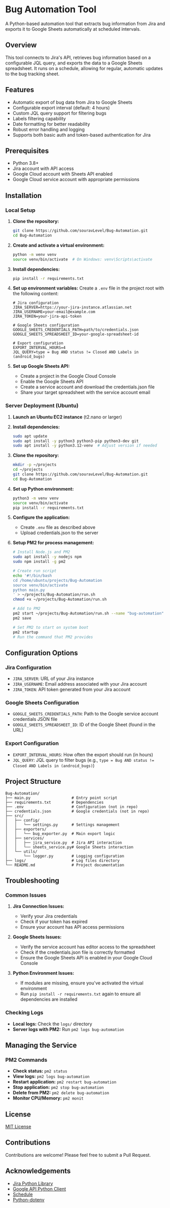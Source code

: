 # Bug Automation Tool

A Python-based automation tool that extracts bug information from Jira and exports it to Google Sheets automatically at scheduled intervals.

## Overview

This tool connects to Jira's API, retrieves bug information based on a configurable JQL query, and exports the data to a Google Sheets spreadsheet. It runs on a schedule, allowing for regular, automatic updates to the bug tracking sheet.

## Features

- Automatic export of bug data from Jira to Google Sheets
- Configurable export interval (default: 4 hours)
- Custom JQL query support for filtering bugs
- Labels filtering capability
- Date formatting for better readability
- Robust error handling and logging
- Supports both basic auth and token-based authentication for Jira

## Prerequisites

- Python 3.8+
- Jira account with API access
- Google Cloud account with Sheets API enabled
- Google Cloud service account with appropriate permissions

## Installation

### Local Setup

1. **Clone the repository:**
   ```bash
   git clone https://github.com/souravLevel/Bug-Automation.git
   cd Bug-Automation
   ```

2. **Create and activate a virtual environment:**
   ```bash
   python -m venv venv
   source venv/bin/activate  # On Windows: venv\Scripts\activate
   ```

3. **Install dependencies:**
   ```bash
   pip install -r requirements.txt
   ```

4. **Set up environment variables:**
   Create a `.env` file in the project root with the following content:
   ```
   # Jira configuration
   JIRA_SERVER=https://your-jira-instance.atlassian.net
   JIRA_USERNAME=your-email@example.com
   JIRA_TOKEN=your-jira-api-token

   # Google Sheets configuration
   GOOGLE_SHEETS_CREDENTIALS_PATH=path/to/credentials.json
   GOOGLE_SHEETS_SPREADSHEET_ID=your-google-spreadsheet-id

   # Export configuration
   EXPORT_INTERVAL_HOURS=4
   JQL_QUERY=type = Bug AND status != Closed AND Labels in (android_bugs)
   ```

5. **Set up Google Sheets API:**
   - Create a project in the Google Cloud Console
   - Enable the Google Sheets API
   - Create a service account and download the credentials.json file
   - Share your target spreadsheet with the service account email

### Server Deployment (Ubuntu)

1. **Launch an Ubuntu EC2 instance** (t2.nano or larger)

2. **Install dependencies:**
   ```bash
   sudo apt update
   sudo apt install -y python3 python3-pip python3-dev git
   sudo apt install -y python3.12-venv  # Adjust version if needed
   ```

3. **Clone the repository:**
   ```bash
   mkdir -p ~/projects
   cd ~/projects
   git clone https://github.com/souravLevel/Bug-Automation.git
   cd Bug-Automation
   ```

4. **Set up Python environment:**
   ```bash
   python3 -m venv venv
   source venv/bin/activate
   pip install -r requirements.txt
   ```

5. **Configure the application:**
   - Create `.env` file as described above
   - Upload credentials.json to the server

6. **Setup PM2 for process management:**
   ```bash
   # Install Node.js and PM2
   sudo apt install -y nodejs npm
   sudo npm install -g pm2

   # Create run script
   echo '#!/bin/bash
   cd /home/ubuntu/projects/Bug-Automation
   source venv/bin/activate
   python main.py
   ' > ~/projects/Bug-Automation/run.sh
   chmod +x ~/projects/Bug-Automation/run.sh

   # Add to PM2
   pm2 start ~/projects/Bug-Automation/run.sh --name "bug-automation"
   pm2 save

   # Set PM2 to start on system boot
   pm2 startup
   # Run the command that PM2 provides
   ```

## Configuration Options

### Jira Configuration

- `JIRA_SERVER`: URL of your Jira instance
- `JIRA_USERNAME`: Email address associated with your Jira account
- `JIRA_TOKEN`: API token generated from your Jira account

### Google Sheets Configuration

- `GOOGLE_SHEETS_CREDENTIALS_PATH`: Path to the Google service account credentials JSON file
- `GOOGLE_SHEETS_SPREADSHEET_ID`: ID of the Google Sheet (found in the URL)

### Export Configuration

- `EXPORT_INTERVAL_HOURS`: How often the export should run (in hours)
- `JQL_QUERY`: JQL query to filter bugs (e.g., `type = Bug AND status != Closed AND Labels in (android_bugs)`)

## Project Structure

```
Bug-Automation/
├── main.py                  # Entry point script
├── requirements.txt         # Dependencies
├── .env                     # Configuration (not in repo)
├── credentials.json         # Google credentials (not in repo)
├── src/
│   ├── config/
│   │   └── settings.py      # Settings management
│   ├── exporters/
│   │   └── bug_exporter.py  # Main export logic
│   ├── services/
│   │   ├── jira_service.py  # Jira API interaction
│   │   └── sheets_service.py# Google Sheets interaction
│   └── utils/
│       └── logger.py        # Logging configuration
├── logs/                    # Log files directory
└── README.md                # Project documentation
```

## Troubleshooting

### Common Issues

1. **Jira Connection Issues:**
   - Verify your Jira credentials
   - Check if your token has expired
   - Ensure your account has API access permissions

2. **Google Sheets Issues:**
   - Verify the service account has editor access to the spreadsheet
   - Check if the credentials.json file is correctly formatted
   - Ensure the Google Sheets API is enabled in your Google Cloud Console

3. **Python Environment Issues:**
   - If modules are missing, ensure you've activated the virtual environment
   - Run `pip install -r requirements.txt` again to ensure all dependencies are installed

### Checking Logs

- **Local logs:** Check the `logs/` directory
- **Server logs with PM2:** Run `pm2 logs bug-automation` 

## Managing the Service

### PM2 Commands

- **Check status:** `pm2 status`
- **View logs:** `pm2 logs bug-automation`
- **Restart application:** `pm2 restart bug-automation`
- **Stop application:** `pm2 stop bug-automation`
- **Delete from PM2:** `pm2 delete bug-automation`
- **Monitor CPU/Memory:** `pm2 monit`

## License

[MIT License](LICENSE)

## Contributions

Contributions are welcome! Please feel free to submit a Pull Request.

## Acknowledgements

- [Jira Python Library](https://pypi.org/project/jira/)
- [Google API Python Client](https://github.com/googleapis/google-api-python-client)
- [Schedule](https://pypi.org/project/schedule/)
- [Python-dotenv](https://pypi.org/project/python-dotenv/)